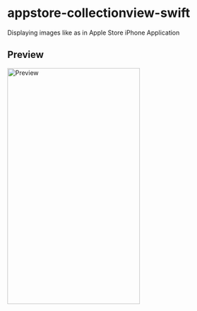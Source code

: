 # appstore-collectionview-swift

Displaying images like as in Apple Store iPhone Application

## Preview
<img src="https://github.com/danya0365/appstore-collectionview-swift/blob/master/Example.png"  width='300' height='534' alt="Preview">
